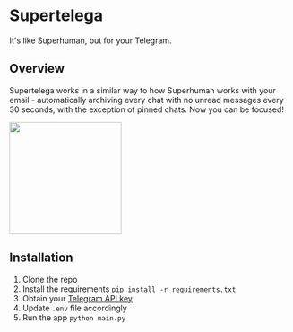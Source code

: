 # Supertelega
It's like Superhuman, but for your Telegram.

## Overview
Supertelega works in a similar way to how Superhuman works with your email - automatically archiving every chat with no unread messages every 30 seconds, with the exception of pinned chats. Now you can be focused!

<img src="https://user-images.githubusercontent.com/4231665/204606907-798caeaf-835d-46ec-86e5-69090407363d.PNG" width="200"/>


## Installation
1. Clone the repo
2. Install the requirements `pip install -r requirements.txt`
3. Obtain your [Telegram API key](https://core.telegram.org/api/obtaining_api_id)
4. Update `.env` file accordingly
5. Run the app `python main.py`
